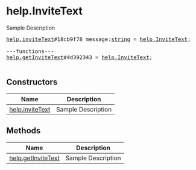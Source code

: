 # help.InviteText

Sample Description

<pre>
<a href="../constructor/help.inviteText">help.inviteText</a>#18cb9f78 message:<a href="../type/string.md">string</a> = <a href="../type/help.InviteText.md">help.InviteText</a>;

---functions---
<a href="../method/help.getInviteText">help.getInviteText</a>#4d392343 = <a href="../type/help.InviteText.md">help.InviteText</a>;

</pre>

## Constructors

| Name | Description |
|------|-------------|
| [help.inviteText](../constructor/help.inviteText.md) | Sample Description |

## Methods

| Name | Description |
|------|-------------|
| [help.getInviteText](../method/help.getInviteText.md) | Sample Description |
